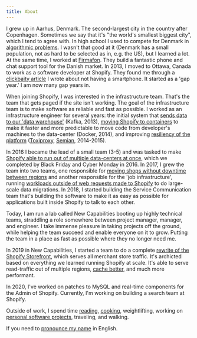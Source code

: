 ```yaml
---
title: About
---
```


I grew up in Aarhus, Denmark. The second-largest city in the country after
Copenhagen. Sometimes we say that it's "the world's smallest biggest city",
which I tend to agree with. In high school I used to compete for Denmark in
[algorithmic problems][ioi]. I wasn't that good at it (Denmark has a small
population, not as hard to be selected as in, e.g. the US), but I learned a lot.
At the same time, I worked at [Firmafon][firmafon]. They build a fantastic phone
and chat support tool for the Danish market. In 2013, I moved to Ottawa, Canada
to work as a software developer at Shopify. They found me through a [clickbaity
article][iphone] I wrote about not having a smartphone. It started as a 'gap
year.' I am now many gap years in.

When joining Shopify, I was interested in the infrastructure team. That's the
team that gets paged if the site isn't working.  The goal of the infrastructure
team is to make software as reliable and fast as possible. I worked as an
infrastructure engineer for several years: the initial system that [sends data
to our 'data warehouse'][kafka] (Kafka, 2013), [moving Shopify to
containers][dockercon] to make it faster and more predictable to move code from
developer's machines to the data-center (Docker, 2014), and improving
[resiliency of the platform][resiliency] ([Toxiproxy][toxiproxy],
[Semian][semian], 2014-2015).

In 2016 I became the lead of a small team (3-5) and was tasked to make [Shopify
able to run out of multiple data-centers at once][pods], which we completed by
Black Friday and Cyber Monday in 2016. In 2017, I grew the team into two teams,
one responsible for [moving shops without downtime between regions][pods] and
another responsible for the 'job infrastructure', running [workloads outside of
web requests made to Shopify][jobs] to do large-scale data migrations. In 2018,
I started building the Service Communication team that's building the software
to make it as easy as possible for applications built inside Shopify to talk to
each other.

Today, I am run a lab called New Capabilities booting up highly technical teams,
straddling a role somewhere between project manager, manager, and engineer.  I
take immense pleasure in taking projects off the ground, while helping the team
succeed and enable everyone on it to grow. Putting the team in a place as fast
as possible where they no longer need me.

In 2019 in New Capabilities, I started a team to do a complete [rewrite of the
Shopify Storefront][sfr], which serves all merchant store traffic. It's
archicted based on everything we learned running Shopify at scale. It's able to
serve read-traffic out of multiple regions, [cache better][sfrcache], and much
more performant.

In 2020, I've worked on patches to MySQL and real-time components for the Admin
of Shopify. Currently, I'm working on building a search team at Shopify.

Outside of work, I spend time [reading][reading], [cooking][cooking],
weightlifting, working on [personal software projects][airtable], traveling, and
walking.

If you need to [pronounce my name][name] in English.

[kafka]: http://www.shopify.com/technology/14909841-kafka-producer-pipeline-for-ruby-on-rails
[ioi]: /my-journey-to-the-international-olympiad-in-informatics/
[dockercon]: https://www.youtube.com/watch?v=Qr0sATj9IVc
[resiliency]: https://atscaleconference.com/videos/resiliency-testing-with-toxiproxy/
[toxiproxy]: https://github.com/shopify/toxiproxy
[pods]: https://www.youtube.com/watch?v=N8NWDHgWA28
[jobs]: https://www.youtube.com/watch?v=XvnWjsmAl60
[reading]: /read/
[cooking]: /season-driven-cooking/
[airtable]: /airtable/
[iphone]: /iphone/
[firmafon]: https://www.firmafon.dk/english
[semian]: http://github.com/shopify/semian
[name]: /name.mp3
[sfr]: https://shopify.engineering/how-shopify-reduced-storefront-response-times-rewrite
[sfrcache]: https://shopify.engineering/simplify-batch-cache-optimized-server-side-storefront-rendering
